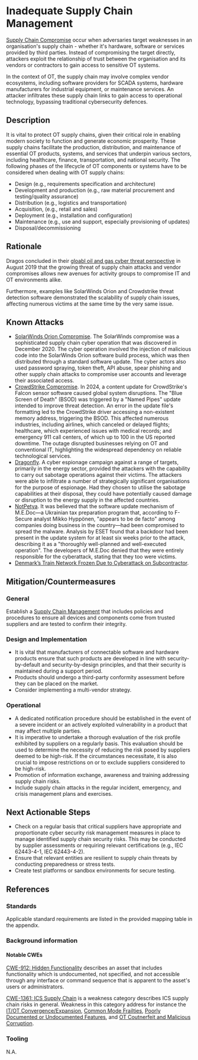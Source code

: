 # Inadequate Supply Chain Management

[Supply Chain Compromise](https://attack.mitre.org/techniques/T0862/) occur when adversaries target weaknesses in an organisation's supply chain - whether it's hardware, software or services provided by third parties. Instead of compromising the target directly, attackers exploit the relationship of trust between the organisation and its vendors or contractors to gain access to sensitive OT systems.

In the context of OT, the supply chain may involve complex vendor ecosystems, including software providers for SCADA systems, hardware manufacturers for industrial equipment, or maintenance services. An attacker infiltrates these supply chain links to gain access to operational technology, bypassing traditional cybersecurity defences.

## Description

It is vital to protect OT supply chains, given their critical role in enabling modern society to function and generate economic prosperity. These supply chains facilitate the production, distribution, and maintenance of essential OT products, systems, and services that underpin various sectors, including healthcare, finance, transportation, and national security.
The following phases of the lifecycle of OT components or systems have to be considered when dealing with OT supply chains:

- Design (e.g., requirements specification and architecture)
- Development and production (e.g., raw material procurement and testing/quality assurance)
- Distribution (e.g., logistics and transportation)
- Acquisition, (e.g., retail and sales)
- Deployment (e.g., installation and configuration)
- Maintenance (e.g., use and support, especially provisioning of updates)
- Disposal/decommissioning

## Rationale

Dragos concluded in their [gloabl oil and gas cyber threat perspective](https://www.dragos.com/wp-content/uploads/Dragos-Oil-and-Gas-Threat-Perspective-2019.pdf) in August 2019 that the growing threat of supply chain attacks and vendor compromises allows new avenues for activity groups to compromise IT and OT environments alike.

Furthermore, examples like SolarWinds Orion and Crowdstrike threat detection software demonstrated the scalability of supply chain issues, affecting numerous victims at the same time by the very same issue.

## Known Attacks

- [SolarWinds Orion Compromise](https://attack.mitre.org/campaigns/C0024/). The SolarWinds compromise was a sophisticated supply chain cyber operation that was discovered in December 2020. The cyber operation involved the injection of malicious code into the SolarWinds Orion software build process, which was then distributed through a standard software update. The cyber actors also used password spraying, token theft, API abuse, spear phishing and other supply chain attacks to compromise user accounts and leverage their associated access.
- [CrowdStrike Compromise](https://www.sygnia.co/blog/crowdstrike-outage-security-vs-operational-stability/). In 2024, a content update for CrowdStrike's Falcon sensor software caused global system disruptions. The "Blue Screen of Death" (BSOD) was triggered by a "Named Pipes" update intended to improve threat detection. An error in the update file's formatting led to the CrowdStrike driver accessing a non-existent memory address, triggering the BSOD. This affected numerous industries, including airlines, which canceled or delayed flights; healthcare, which experienced issues with medical records; and emergency 911 call centers, of which up to 100 in the US reported downtime. The outage disrupted businesses relying on OT and conventional IT, highlighting the widespread dependency on reliable technological services.
- [Dragonfly](https://docs.broadcom.com/doc/dragonfly_threat_against_western_energy_suppliers). A cyber espionage campaign against a range of targets, primarily in the energy sector, provided the attackers with the capability to carry out sabotage operations against their victims. The attackers were able to infiltrate a number of strategically significant organisations for the purpose of espionage. Had they chosen to utilise the sabotage capabilities at their disposal, they could have potentially caused damage or disruption to the energy supply in the affected countries.
- [NotPetya](https://en.wikipedia.org/wiki/Petya_(malware_family)). It was believed that the software update mechanism of M.E.Doc—a Ukrainian tax preparation program that, according to F-Secure analyst Mikko Hyppönen, "appears to be de facto" among companies doing business in the country—had been compromised to spread the malware. Analysis by ESET found that a backdoor had been present in the update system for at least six weeks prior to the attack, describing it as a "thoroughly well-planned and well-executed operation". The developers of M.E.Doc denied that they were entirely responsible for the cyberattack, stating that they too were victims.
- [Denmark’s Train Network Frozen Due to Cyberattack on Subcontractor](https://www.bitdefender.com/en-au/blog/hotforsecurity/denmarks-train-network-frozen-due-to-cyberattack-on-subcontractor).

## Mitigation/Countermeasures

### General

Establish a [Supply Chain Management](https://attack.mitre.org/mitigations/M0817/) that includes policies and procedures to ensure all devices and components come from trusted suppliers and are tested to confirm their integrity.

### Design and Implementation

- It is vital that manufacturers of connectable software and hardware products ensure that such products are developed in line with security-by-default and security-by-design principles, and that their security is maintained during a support period.
- Products should undergo a third-party conformity assessment before they can be placed on the market.
- Consider implementing a multi-vendor strategy.

### Operational

- A dedicated notification procedure should be established in the event of a severe incident or an actively exploited vulnerability in a product that may affect multiple parties.
- It is imperative to undertake a thorough evaluation of the risk profile exhibited by suppliers on a regularly basis. This evaluation should be used to determine the necessity of reducing the risk posed by suppliers deemed to be high-risk. If the circumstances necessitate, it is also crucial to impose restrictions on or to exclude suppliers considered to be high-risk.
- Promotion of information exchange, awareness and training addressing supply chain risks.
- Include supply chain attacks in the regular incident, emergency, and crisis management plans and exercises.

## Next Actionable Steps

- Check on a regular basis that critical suppliers have appropriate and proportionate cyber security risk management measures in place to manage identified supply chain security risks. This may be conducted by supplier assessments or requiring relevant certifications (e.g., IEC 62443-4-1, IEC 62443-4-2).
- Ensure that relevant entities are resilient to supply chain threats by conducting preparedness or stress tests.
- Create test platforms or sandbox environments for secure testing.

## References

### Standards

Applicable standard requirements are listed in the provided mapping table in the appendix.  

### Background information

#### Notable CWEs

[CWE-912: Hidden Functionality](https://cwe.mitre.org/data/definitions/912.html) describes an asset that includes functionality which is undocumented, not specified, and not accessible through any interface or command sequence that is apparent to the asset's users or administrators.

[CWE-1361: ICS Supply Chain](https://cwe.mitre.org/data/definitions/1361.html) is a weakness category describes ICS supply chain risks in general. Weakness in this category address for instance the [IT/OT Convergence/Expansion](https://cwe.mitre.org/data/definitions/1369.html), [Common Mode Frailties](https://cwe.mitre.org/data/definitions/1370.html), [Poorly Documented or Undocumented Features](https://cwe.mitre.org/data/definitions/1371.html), and [OT Coutnerfeit and Malicious Corruption](https://cwe.mitre.org/data/definitions/1372.html).

### Tooling

N.A.
